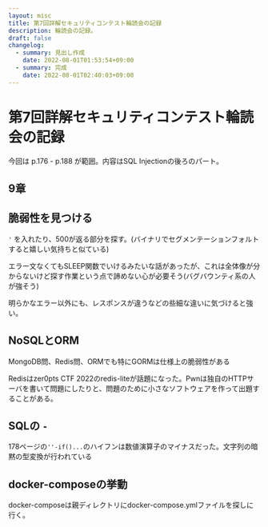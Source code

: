 ```yaml
---
layout: misc
title: 第7回詳解セキュリティコンテスト輪読会の記録
description: 輪読会の記録。
draft: false
changelog:
  - summary: 見出し作成
    date: 2022-08-01T01:53:54+09:00
  - summary: 完成
    date: 2022-08-01T02:40:03+09:00
---
```


# 第7回詳解セキュリティコンテスト輪読会の記録

今回は p.176 - p.188 が範囲。内容はSQL Injectionの後ろのパート。

## 9章

## 脆弱性を見つける

`'` を入れたり、500が返る部分を探す。(バイナリでセグメンテーションフォルトすると嬉しい気持ちと似ている)

エラー文なくてもSLEEP関数でいけるみたいな話があったが、これは全体像が分からないけど探す作業という点で諦めない心が必要そう(バグバウンティ系の人が強そう)

明らかなエラー以外にも、レスポンスが違うなどの些細な違いに気づけると強い。

## NoSQLとORM

MongoDB問、Redis問、ORMでも特にGORMは仕様上の脆弱性がある

Redisはzer0pts CTF 2022のredis-liteが話題になった。Pwnは独自のHTTPサーバを書いて問題にしたりと、問題のために小さなソフトウェアを作って出題することがある。

## SQLの `-`

178ページの`''-if()...`のハイフンは数値演算子のマイナスだった。文字列の暗黙の型変換が行われている

## docker-composeの挙動

docker-composeは親ディレクトリにdocker-compose.ymlファイルを探しに行く。
